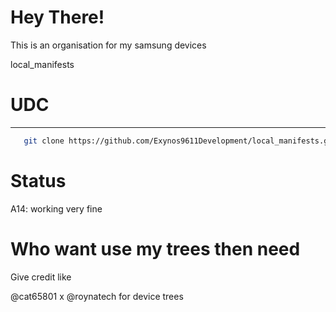 # Hey There!
This is an organisation for my samsung devices

local_manifests
# UDC #
----------------
```bash
   git clone https://github.com/Exynos9611Development/local_manifests.git -b lineage-21 .repo/local_manifests
```

# Status #
A14: working very fine

# Who want use my trees then need
Give credit like


@cat65801 x @roynatech for device trees
